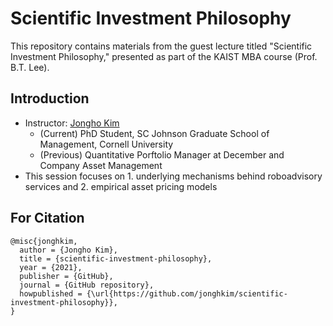 # Scientific Investment Philosophy

This repository contains materials from the guest lecture titled "Scientific Investment Philosophy," presented as part of the KAIST MBA course (Prof. B.T. Lee).

## Introduction
- Instructor: [Jongho Kim](https://jonghkim.github.io/)
  - (Current) PhD Student, SC Johnson Graduate School of Management, Cornell University
  - (Previous) Quantitative Porftolio Manager at December and Company Asset Management
- This session focuses on 1. underlying mechanisms behind roboadvisory services and 2. empirical asset pricing models

## For Citation
```
@misc{jonghkim,
  author = {Jongho Kim},
  title = {scientific-investment-philosophy},
  year = {2021},
  publisher = {GitHub},
  journal = {GitHub repository},
  howpublished = {\url{https://github.com/jonghkim/scientific-investment-philosophy}},
}
```
